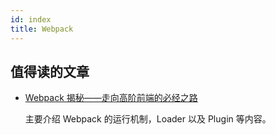 ```yaml
---
id: index
title: Webpack
---
```


## 值得读的文章

- [Webpack 揭秘——走向高阶前端的必经之路](https://juejin.im/post/5badd0c5e51d450e4437f07a?utm_source=gold_browser_extension#heading-2)

  主要介绍 Webpack 的运行机制，Loader 以及 Plugin 等内容。
